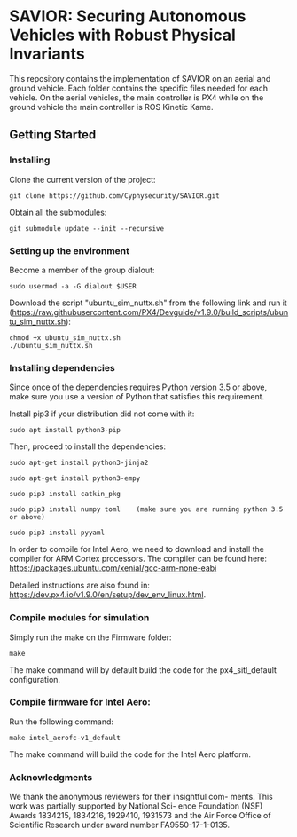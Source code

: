 # SAVIOR: Securing Autonomous Vehicles with Robust Physical Invariants
This repository contains the implementation of SAVIOR on an aerial and ground vehicle. Each folder contains the specific files needed for each vehicle. On the aerial vehicles, the main controller is PX4 while on the ground vehicle the main controller is ROS Kinetic Kame.

## Getting Started

### Installing
Clone the current version of the project:
```
git clone https://github.com/Cyphysecurity/SAVIOR.git
```

Obtain all the submodules:
```
git submodule update --init --recursive
```

### Setting up the environment
Become a member of the group dialout:
```
sudo usermod -a -G dialout $USER
```
Download the script "ubuntu_sim_nuttx.sh" from the following link and run it (https://raw.githubusercontent.com/PX4/Devguide/v1.9.0/build_scripts/ubuntu_sim_nuttx.sh):
```
chmod +x ubuntu_sim_nuttx.sh
./ubuntu_sim_nuttx.sh
```

### Installing dependencies
Since once of the dependencies requires Python version 3.5 or above, make sure you use a version of Python that satisfies this requirement.

Install pip3 if your distribution did not come with it:
```
sudo apt install python3-pip
```
Then, proceed to install the dependencies:
```
sudo apt-get install python3-jinja2

sudo apt-get install python3-empy

sudo pip3 install catkin_pkg

sudo pip3 install numpy toml	(make sure you are running python 3.5 or above)

sudo pip3 install pyyaml
```
In order to compile for Intel Aero, we need to download and install the compiler for ARM Cortex processors. The compiler can be found here: https://packages.ubuntu.com/xenial/gcc-arm-none-eabi

Detailed instructions are also found in: https://dev.px4.io/v1.9.0/en/setup/dev_env_linux.html.

### Compile modules for simulation
Simply run the make on the Firmware folder:
```
make
```
The make command will by default build the code for the px4_sitl_default configuration.

### Compile firmware for Intel Aero:
Run the following command:
```
make intel_aerofc-v1_default
```
The make command will build the code for the Intel Aero platform.

### Acknowledgments

We thank the anonymous reviewers for their insightful com- ments. This work was partially supported by National Sci- ence Foundation (NSF) Awards 1834215, 1834216, 1929410, 1931573 and the Air Force Office of Scientific Research under award number FA9550-17-1-0135.

